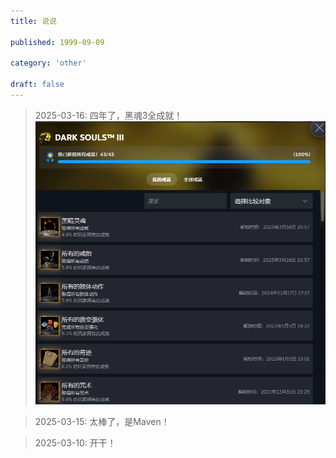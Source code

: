 ```yaml
---
title: 说说

published: 1999-09-09

category: 'other'

draft: false 
---
```

> 2025-03-16: 四年了，黑魂3全成就！
> ![img](./img/20250316213403.png)

> 2025-03-15: 太棒了，是Maven！   

> 2025-03-10: 开干！